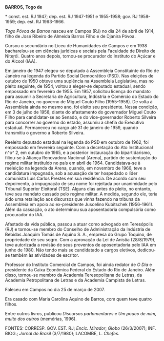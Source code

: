 **BARROS,** **Togo de**

\* const. est. RJ 1947; dep. est. RJ 1947-1951 e 1955-1958; gov. RJ
1958-1959; dep. est. RJ 1963-1966.

*Togo Póvoa de Barros* nasceu em Campos (RJ) no dia 24 de abril de 1914,
filho de José Ribeiro de Almeida Barros Filho e de Djanira Póvoa.

Cursou o secundário no Liceu de Humanidades de Campos e em 1938
bacharelou-se em ciências jurídicas e sociais pela Faculdade de Direito
de Niterói. Quatro anos depois, tornou-se procurador do Instituto do
Açúcar e do Álcool (IAA).

Em janeiro de 1947 elegeu-se deputado à Assembleia Constituinte do Rio
de Janeiro na legenda do Partido Social Democrático (PSD). Nas eleições
de outubro de 1950 obteve uma suplência na Assembleia Legislativa, mas
no pleito seguinte, de 1954, voltou a eleger-se deputado estadual, sendo
empossado em fevereiro de 1955. Em 1957, solicitou licença do mandato
para assumir a Secretaria de Agricultura, Indústria e Comércio do Estado
do Rio de Janeiro, no governo de Miguel Couto Filho (1955-1958). De
volta à Assembleia ainda no mesmo ano, foi eleito seu presidente. Nessa
condição, em 3 de julho de 1958, diante do afastamento do governador
Miguel Couto Filho para candidatar-se ao Senado, e do vice-governador
Roberto Silveira para concorrer ao governo do estado, assumiu a chefia
do Executivo estadual. Permaneceu no cargo até 31 de janeiro de 1959,
quando transmitiu o governo a Roberto Silveira.

Reeleito deputado estadual na legenda do PSD em outubro de 1962, foi
empossado em fevereiro seguinte. Com a decretação do Ato Institucional
n^o^ 2, em outubro de 1965, e a posterior instauração do bipartidarismo,
filiou-se à Aliança Renovadora Nacional (Arena), partido de sustentação
do regime militar instituído no país em abril de 1964. Candidatava-se à
reeleição na legenda da Arena, quando, em novembro de 1966, teve a
candidatura impugnada, sob a acusação de ter hospedado o líder comunista
Luís Carlos Prestes em sua residência. De acordo com seu depoimento, a
impugnação de seu nome foi rejeitada por unanimidade pelo Tribunal
Superior Eleitoral (TSE). Alguns dias antes do pleito, no entanto, teve
seu mandato cassado pelo regime militar. A medida, segundo ele, teria
sido uma retaliação aos discursos que vinha fazendo na tribuna da
Assembleia em apoio ao ex-presidente Juscelino Kubitschek (1956-1961).
Além da cassação, o ato determinou sua aposentadoria compulsória como
procurador do IAA.

Afastado da vida pública, passou a atuar como advogado em Teresópolis
(RJ) e tornou-se membro do Conselho de Administração da Indústria de
Bebidas Joaquim Tomás de Aquino S. A., empresa do Grupo Toquino, de
propriedade de seu sogro. Com a aprovação da Lei de Anistia (28/8/1979),
teve autorizada a revisão de seus proventos de aposentadoria pelo IAA em
junho de 1980. Não tendo mais se candidatado a cargos eletivos,
dedicou-se também às atividades de escritor.

Professor do Instituto Comercial de Campos, foi ainda redator de *O Dia*
e presidente da Caixa Econômica Federal do Estado do Rio de Janeiro.
Além disso, tornou-se membro da Academia Teresopolitana de Letras, da
Academia Petropolitana de Letras e da Academia Campista de Letras.

Faleceu em Campos no dia 25 de março de 2007.

Era casado com Maria Carolina Aquino de Barros, com quem teve quatro
filhos.

Entre outros livros, publicou *Discursos parlamentares* e *Um pouco de
mim, muito dos outros* (memórias, 1996).

FONTES: CORRESP. GOV. EST. RJ; *Encic.* *Mirador*; *Globo* (26/3/2007);
INF. BIOG.; *Jornal do Brasil* (3/7/1980); LACOMBE, L. *Chefes.*
